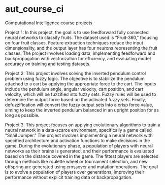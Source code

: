 # aut_course_ci

Computational Intelligence course projects

Project 1:
In this project, the goal is to use feedforward fully connected neural networks to classify fruits. The dataset used is "Fruit-360," focusing on four fruit classes. Feature extraction techniques reduce the input dimensionality, and the output layer has four neurons representing the fruit classes. The project involves loading data, implementing feedforward and backpropagation with vectorization for efficiency, and evaluating model accuracy on training and testing datasets.

Project 2:
This project involves solving the inverted pendulum control problem using fuzzy logic. The objective is to stabilize the pendulum attached to a cart by applying the appropriate force to the cart. The inputs include the pendulum angle, angular velocity, cart position, and cart velocity, which will be fuzzified into fuzzy sets. Fuzzy rules will be used to determine the output force based on the activated fuzzy sets. Finally, defuzzification will convert the fuzzy output sets into a crisp force value, aiming to keep the inverted pendulum balanced in an upright position for as long as possible.

Project 3:
This project focuses on applying evolutionary algorithms to train a neural network in a data-scarce environment, specifically a game called "Snail Jumper." The project involves implementing a neural network with specified architecture and activation functions to make decisions in the game. During the evolutionary phase, a population of players with neural networks as their brains is generated, and their performance is evaluated based on the distance covered in the game. The fittest players are selected through methods like roulette wheel or tournament selection, and new offspring are generated using crossover and mutation operations. The goal is to evolve a population of players over generations, improving their performance without explicit training data or backpropagation.
